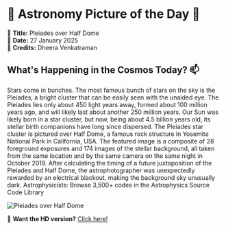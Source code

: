 # 🌌 **Astronomy Picture of the Day** 🌌

🔭 **Title:** Pleiades over Half Dome  
📅 **Date:** 27 January 2025  
📸 **Credits:** 
Dheera Venkatraman
  

## **What's Happening in the Cosmos Today?** 📫

Stars come in bunches.  The most famous bunch of stars on the sky is the Pleiades, a bright cluster that can be easily seen with the unaided eye.  The Pleiades lies only about 450 light years away, formed about 100 million years ago, and will likely last about another 250 million years. Our Sun was likely born in a star cluster, but now, being about 4.5 billion years old, its stellar birth companions have long since dispersed. The Pleiades star cluster is pictured over Half Dome, a famous rock structure in Yosemite National Park in California, USA. The featured image is a composite of 28 foreground exposures and 174 images of the stellar background, all taken from the same location and by the same camera on the same night in October 2019. After calculating the timing of a future juxtaposition of the Pleiades and Half Dome, the astrophotographer was unexpectedly rewarded by an electrical blackout, making the background sky unusually dark.    Astrophysicists: Browse 3,500+ codes in the Astrophysics Source Code Library


![Pleiades over Half Dome](https://apod.nasa.gov/apod/image/2501/HalfPleiades_Venkatraman_960.jpg)

🌠 **Want the HD version?** [Click here!](https://apod.nasa.gov/apod/image/2501/HalfPleiades_Venkatraman_1365.jpg)

